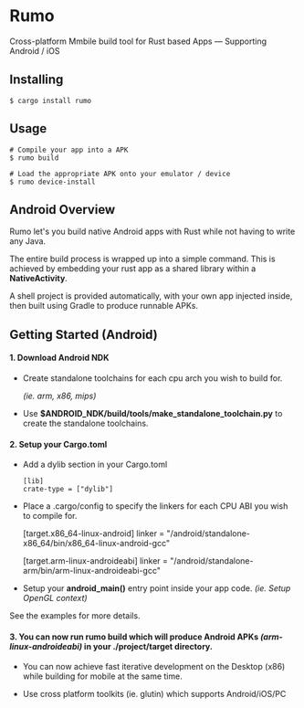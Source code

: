 # Rumo

Cross-platform Mmbile build tool for Rust based Apps — Supporting Android / iOS

## Installing

    $ cargo install rumo

## Usage

    # Compile your app into a APK
    $ rumo build

    # Load the appropriate APK onto your emulator / device
    $ rumo device-install

## Android Overview

Rumo let's you build native Android apps with Rust while not having to write any Java.

The entire build process is wrapped up into a simple command.
This is achieved by embedding your rust app as a shared library within a **NativeActivity**.

A shell project is provided automatically, with your own app injected inside, then built using Gradle to produce runnable APKs.

## Getting Started (Android)

#### 1. Download Android NDK

  - Create standalone toolchains for each cpu arch you wish to build for.

      *(ie. arm, x86, mips)*

  - Use **$ANDROID_NDK/build/tools/make_standalone_toolchain.py** to create the standalone toolchains.

#### 2. Setup your Cargo.toml
  - Add a dylib section in your Cargo.toml

        [lib]
        crate-type = ["dylib"]


   - Place a .cargo/config to specify the linkers for each CPU ABI you wish to compile for.


        [target.x86_64-linux-android]
        linker = "/android/standalone-x86_64/bin/x86_64-linux-android-gcc"

        [target.arm-linux-androideabi]
        linker = "/android/standalone-arm/bin/arm-linux-androideabi-gcc"

  - Setup your **android_main()** entry point inside your app code. *(ie. Setup OpenGL context)*

 See the examples for more details.


#### 3. You can now run **rumo build** which will produce Android APKs *(arm-linux-androideabi)* in your ./project/target directory.

  - You can now achieve fast iterative development on the Desktop (x86) while building for mobile at the same time.

  - Use cross platform toolkits (ie. glutin) which supports Android/iOS/PC
